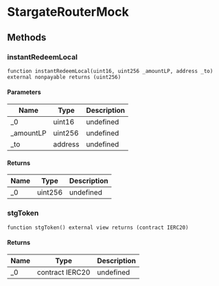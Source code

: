 # StargateRouterMock









## Methods

### instantRedeemLocal

```solidity
function instantRedeemLocal(uint16, uint256 _amountLP, address _to) external nonpayable returns (uint256)
```





#### Parameters

| Name | Type | Description |
|---|---|---|
| _0 | uint16 | undefined |
| _amountLP | uint256 | undefined |
| _to | address | undefined |

#### Returns

| Name | Type | Description |
|---|---|---|
| _0 | uint256 | undefined |

### stgToken

```solidity
function stgToken() external view returns (contract IERC20)
```






#### Returns

| Name | Type | Description |
|---|---|---|
| _0 | contract IERC20 | undefined |




